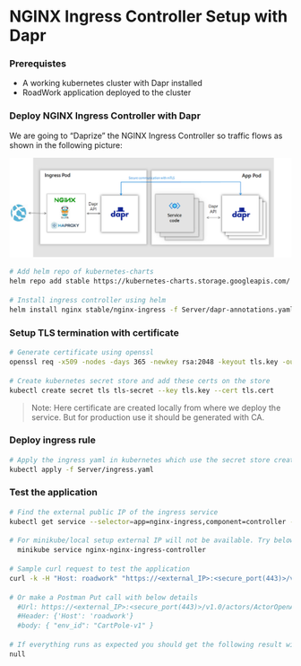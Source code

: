 # NGINX Ingress Controller Setup with Dapr

### Prerequistes

- A working kubernetes cluster with Dapr installed
- RoadWork application deployed to the cluster

### Deploy NGINX Ingress Controller with Dapr

We are going to “Daprize” the NGINX Ingress Controller so traffic flows as shown in the following picture:

![/assets/dapr-nginx-ingress.png](./assets/dapr-nginx-ingress.png)

```bash
# Add helm repo of kubernetes-charts
helm repo add stable https://kubernetes-charts.storage.googleapis.com/

# Install ingress controller using helm
helm install nginx stable/nginx-ingress -f Server/dapr-annotations.yaml -n default

```

### Setup TLS termination with certificate

```bash
# Generate certificate using openssl
openssl req -x509 -nodes -days 365 -newkey rsa:2048 -keyout tls.key -out tls.crt -subj "/CN=roadwork/O=roadwork"

# Create kubernetes secret store and add these certs on the store
kubectl create secret tls tls-secret --key tls.key --cert tls.cert

```
> Note: Here certificate are created locally from where we deploy the service. But for production use it should be generated with CA.

### Deploy ingress rule

```bash
# Apply the ingress yaml in kubernetes which use the secret store created in previous step
kubectl apply -f Server/ingress.yaml

```

### Test the application

```bash
# Find the external public IP of the ingress service
kubectl get service --selector=app=nginx-ingress,component=controller -o jsonpath='{.items[*].status.loadBalancer.ingress[0].ip}'

# For minikube/local setup external IP will not be available. Try below commnd to get the URL for that.
  minikube service nginx-nginx-ingress-controller

# Sample curl request to test the application
curl -k -H "Host: roadwork" "https://<external_IP>:<secure_port(443)>/v1.0/actors/ActorOpenAI/roadwork-0-0/method/SimCreate"

# Or make a Postman Put call with below details
  #Url: https://<external_IP>:<secure_port(443)>/v1.0/actors/ActorOpenAI/roadwork-0-0/method/SimCreate
  #Header: {'Host': 'roadwork'}
  #body: { "env_id": "CartPole-v1" }

# If everything runs as expected you should get the following result with status code 200:
null
```
